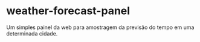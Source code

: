# weather-forecast-panel
Um simples painel da web para amostragem da previsão do tempo em uma determinada cidade. 
